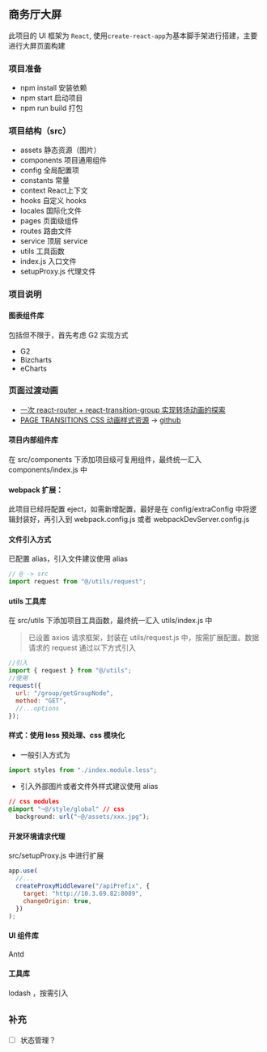 ## 商务厅大屏

此项目的 UI 框架为 `React`, 使用`create-react-app`为基本脚手架进行搭建，主要进行大屏页面构建

### 项目准备

- npm install 安装依赖
- npm start 启动项目
- npm run build 打包

### 项目结构（src）

- assets 静态资源（图片）
- components 项目通用组件
- config 全局配置项
- constants 常量
- context React上下文
- hooks 自定义 hooks
- locales 国际化文件
- pages 页面级组件
- routes 路由文件
- service 顶层 service
- utils 工具函数
- index.js 入口文件
- setupProxy.js 代理文件

### 项目说明

#### 图表组件库

包括但不限于，首先考虑 G2 实现方式

- G2
- Bizcharts
- eCharts

### 页面过渡动画

- [一次 react-router + react-transition-group 实现转场动画的探索](https://juejin.cn/post/6844903818073899022#heading-6)
- [PAGE TRANSITIONS CSS 动画样式资源](https://tympanus.net/Development/PageTransitions/) -> [github](https://github.com/codrops/PageTransitions)

#### 项目内部组件库

在 src/components 下添加项目级可复用组件，最终统一汇入 components/index.js 中

#### webpack 扩展：

此项目已经将配置 eject，如需新增配置，最好是在 config/extraConfig 中将逻辑封装好，再引入到 webpack.config.js 或者 webpackDevServer.config.js

#### 文件引入方式

已配置 alias，引入文件建议使用 alias

```js
// @ -> src
import request from "@/utils/request";
```

#### utils 工具库

在 src/utils 下添加项目工具函数，最终统一汇入 utils/index.js 中

> 已设置 axios 请求框架，封装在 utils/request.js 中，按需扩展配置。数据请求的 request 通过以下方式引入

```js
//引入
import { request } from "@/utils";
//使用
request({
  url: "/group/getGroupNode",
  method: "GET",
  //...options
});
```

#### 样式：使用 less 预处理、css 模块化

- 一般引入方式为

```js
import styles from "./index.module.less";
```

- 引入外部图片或者文件外样式建议使用 alias

```css
// css modules
@import "~@/style/global" // css
  background: url("~@/assets/xxx.jpg");
```

#### 开发环境请求代理

src/setupProxy.js 中进行扩展

```js
app.use(
  //...
  createProxyMiddleware("/apiPrefix", {
    target: "http://10.3.69.82:8089",
    changeOrigin: true,
  })
);
```

#### UI 组件库

Antd

#### 工具库

lodash ，按需引入

## `补充`

- [ ] 状态管理？
